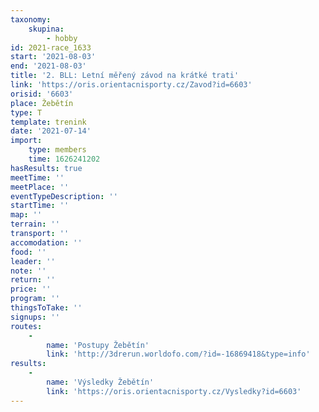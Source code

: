 ```yaml
---
taxonomy:
    skupina:
        - hobby
id: 2021-race_1633
start: '2021-08-03'
end: '2021-08-03'
title: '2. BLL: Letní měřený závod na krátké trati'
link: 'https://oris.orientacnisporty.cz/Zavod?id=6603'
orisid: '6603'
place: Žebětín
type: T
template: trenink
date: '2021-07-14'
import:
    type: members
    time: 1626241202
hasResults: true
meetTime: ''
meetPlace: ''
eventTypeDescription: ''
startTime: ''
map: ''
terrain: ''
transport: ''
accomodation: ''
food: ''
leader: ''
note: ''
return: ''
price: ''
program: ''
thingsToTake: ''
signups: ''
routes:
    -
        name: 'Postupy Žebětín'
        link: 'http://3drerun.worldofo.com/?id=-16869418&type=info'
results:
    -
        name: 'Výsledky Žebětín'
        link: 'https://oris.orientacnisporty.cz/Vysledky?id=6603'
---
```


